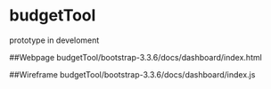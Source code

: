 # budgetTool
prototype in develoment

##Webpage
budgetTool/bootstrap-3.3.6/docs/dashboard/index.html

##Wireframe
budgetTool/bootstrap-3.3.6/docs/dashboard/index.js
